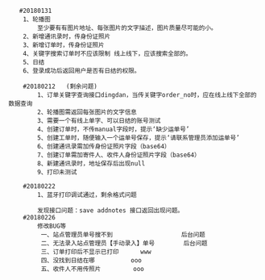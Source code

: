 
       #20180131
        1、轮播图
        	至少要有有图片地址、每张图片的文字描述，图片质量尽可能的小。
        2、新增通讯录时，传身份证照片
        3、新增订单时，传身份证照片
        4、关键字搜索订单时不应该限制 线上线下，应该搜索全部的。
        5、日结
        6、登录成功后返回用户是否有日结的权限。

        #20180212   (剩余问题)
        	1、订单关键字查询接口dingdan，当传关键字order_no时，应在线上线下全部的数据查询
        	2、轮播图需返回每张图片的文字信息
        	3、需要一个有线上单字、可以日结的账号测试
        	4、创建订单时，不传manual字段时，提示‘缺少运单号’
        	5、创建工单时，随便输入一个运单号保存，提示‘请联系管理员添加运单号’
        	6、创建通讯录需加传身份证照片字段（base64）
        	7、创建订单需加寄件人、收件人身份证照片字段（base64）
        	8、新建通讯录时，地址保存后出现null
        	9、打印未测试

        #20180222
            1、蓝牙打印调试通过，剩余格式问题

            发现接口问题：save addnotes 接口返回出现问题。
        #20180226
            修改BUG等
             一、站点管理员单号搜不到                   后台问题
             二、无法录入站点管理员【手动录入】单号        后台问题
             三、订单打印后不显示已打印      www
             四、没找到日结在哪          ooo
             五、收件人不用传照片         ooo
